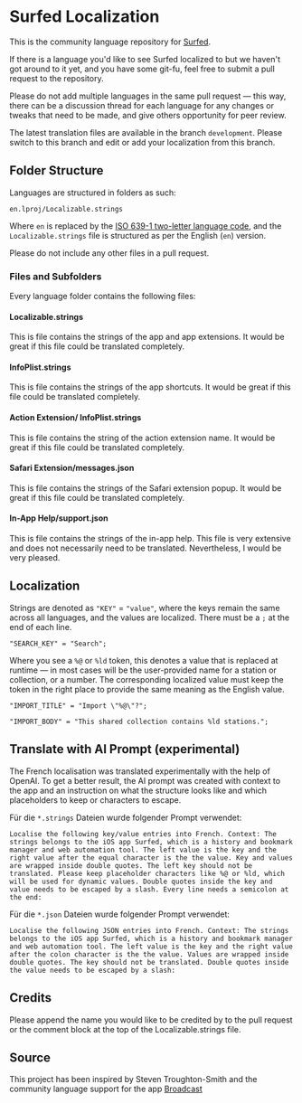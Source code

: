 # Surfed Localization

This is the community language repository for [Surfed](https://surfed.app).

If there is a language you'd like to see Surfed localized to but we haven't got around to it yet, and you have some git-fu, feel free to submit a pull request to the repository.

Please do not add multiple languages in the same pull request — this way, there can be a discussion thread for each language for any changes or tweaks that need to be made, and give others opportunity for peer review.

The latest translation files are available in the branch `development`. Please switch to this branch and edit or add your localization from this branch.

## Folder Structure
Languages are structured in folders as such:

`en.lproj/Localizable.strings`

Where `en` is replaced by the [ISO 639-1 two-letter language code](https://en.wikipedia.org/wiki/List_of_ISO_639-1_codes), and the `Localizable.strings` file is structured as per the English (`en`) version.

Please do not include any other files in a pull request.

### Files and Subfolders

Every language folder contains the following files:

####  Localizable.strings

This is file contains the strings of the app and app extensions. 
It would be great if this file could be translated completely.

####  InfoPlist.strings

This is file contains the strings of the app shortcuts. 
It would be great if this file could be translated completely.

####  Action Extension/ InfoPlist.strings

This is file contains the string of the action extension name. 
It would be great if this file could be translated completely.

####  Safari Extension/messages.json

This is file contains the strings of the Safari extension popup. 
It would be great if this file could be translated completely.

####  In-App Help/support.json

This is file contains the strings of the in-app help. 
This file is very extensive and does not necessarily need to be translated. Nevertheless, I would be very pleased.

## Localization

Strings are denoted as `"KEY"` = `"value"`, where the keys remain the same across all languages, and the values are localized. There must be a `;` at the end of each line.

`"SEARCH_KEY" = "Search";`

Where you see a `%@` or `%ld` token, this denotes a value that is replaced at runtime — in most cases will be the user-provided name for a station or collection, or a number. The corresponding localized value must keep the token in the right place to provide the same meaning as the English value.

`"IMPORT_TITLE" = "Import \"%@\"?";`

`"IMPORT_BODY" = "This shared collection contains %ld stations.";`

## Translate with AI Prompt (experimental)

The French localisation was translated experimentally with the help of OpenAI. To get a better result, the AI prompt was created with context to the app and an instruction on what the structure looks like and which placeholders to keep or characters to escape.

Für die `*.strings` Dateien wurde folgender Prompt verwendet:

```
Localise the following key/value entries into French. Context: The strings belongs to the iOS app Surfed, which is a history and bookmark manager and web automation tool. The left value is the key and the right value after the equal character is the the value. Key and values are wrapped inside double quotes. The left key should not be translated. Please keep placeholder characters like %@ or %ld, which will be used for dynamic values. Double quotes inside the key and value needs to be escaped by a slash. Every line needs a semicolon at the end:
```


Für die `*.json` Dateien wurde folgender Prompt verwendet:

```
Localise the following JSON entries into French. Context: The strings belongs to the iOS app Surfed, which is a history and bookmark manager and web automation tool. The left value is the key and the right value after the colon character is the the value. Values are wrapped inside double quotes. The key should not be translated. Double quotes inside the value needs to be escaped by a slash:
```

## Credits

Please append the name you would like to be credited by to the pull request or the comment block at the top of the Localizable.strings file.

## Source

This project has been inspired by Steven Troughton-Smith and the community language support for the app [Broadcast](https://github.com/steventroughtonsmith/broadcasts-localization)
